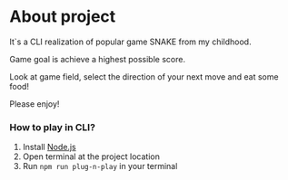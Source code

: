 # About project

It`s a CLI realization of popular game SNAKE from my childhood.

Game goal is achieve a highest possible score.

Look at game field, select the direction of your next move and eat some food!

Please enjoy!

### How to play in CLI?

1. Install [Node.js](https://nodejs.org/en)
2. Open terminal at the project location
3. Run ```npm run plug-n-play``` in your terminal
